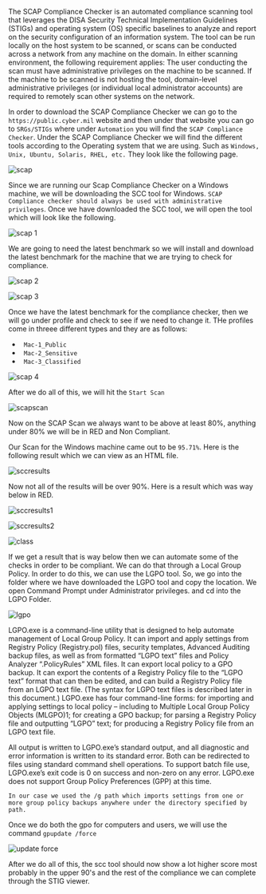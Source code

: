 The SCAP Compliance Checker is an automated compliance scanning tool that leverages the
DISA Security Technical Implementation Guidelines (STIGs) and operating system (OS) specific
baselines to analyze and report on the security configuration of an information system. The tool
can be run locally on the host system to be scanned, or scans can be conducted across a network
from any machine on the domain. In either scanning environment, the following requirement
applies: The user conducting the scan must have administrative privileges on the machine to be
scanned. If the machine to be scanned is not hosting the tool, domain-level administrative
privileges (or individual local administrator accounts) are required to remotely scan other systems
on the network.

In order to download the SCAP Compliance Checker we can go to the `https://public.cyber.mil` website and then under that website you can go to `SRGs/STIGs` where under `Automation` you will find the `SCAP Compliance Checker`. Under the SCAP Compliance Checker we will find the different tools according to the Operating system that we are using. Such as `Windows, Unix, Ubuntu, Solaris, RHEL, etc.` They look like the following page. 

![scap](https://user-images.githubusercontent.com/93686063/231001890-cfdccdb5-9a40-4f11-8926-c99e889ec05e.JPG)

Since we are running our Scap Compliance Checker on a Windows machine, we will be downloading the SCC tool for Windows. `SCAP Compliance checker should always be used with administrative privileges`. Once we have downloaded the SCC tool, we will open the tool which will look like the following. 

![scap 1](https://user-images.githubusercontent.com/93686063/231002639-05e35ad2-a8da-462b-b4e8-ac8772ceb542.JPG)

We are going to need the latest benchmark so we will install and download the latest benchmark for the machine that we are trying to check for compliance.

![scap 2](https://user-images.githubusercontent.com/93686063/231002881-aaf58190-09a2-4bb9-90db-03a95369c018.JPG)

![scap 3](https://user-images.githubusercontent.com/93686063/231003122-928ae06f-317e-4e24-b272-54103836ecbe.JPG)

Once we have the latest benchmark for the compliance checker, then we will go under profile and check to see if we need to change it. THe profiles come in threee different types and they are as follows: 

  - ` Mac-1_Public` 
  - ` Mac-2_Sensitive`
  - ` Mac-3_Classified` 

![scap 4](https://user-images.githubusercontent.com/93686063/231003998-73b73cdf-45bd-4fb1-af49-a5baf1f4728f.JPG)


After we do all of this, we will hit the `Start Scan` 


![scapscan](https://user-images.githubusercontent.com/93686063/231004033-5245cd7e-50b2-4650-8f03-4e4bedc24fca.JPG)

Now on the SCAP Scan we always want to be above at least 80%, anything under 80% we will be in RED and Non Compliant. 

Our Scan for the Windows machine came out to be `95.71%`. Here is the following result which we can view as an HTML file. 


![sccresults](https://user-images.githubusercontent.com/93686063/231004442-f4f8ac74-5196-4386-bad3-8734d08e68b1.JPG)

Now not all of the results will be over 90%. Here is a result which was way below in RED. 


![sccresults1](https://user-images.githubusercontent.com/93686063/231004663-2d63d764-be21-443b-867a-cdfbe0abb470.JPG)

![sccresults2](https://user-images.githubusercontent.com/93686063/231006392-b825143d-b5a7-43ed-afa9-564451116462.JPG)

![class](https://user-images.githubusercontent.com/93686063/231007037-0c6f2871-3ecc-4c69-8b29-cc8e1b25cd2f.JPG)


If we get a result that is way below then we can automate some of the checks in order to be compliant. We can do that through a Local Group Policy. In order to do this, we can use the LGPO tool. So, we go into the folder where we have downloaded the LGPO tool and copy the location. We open Command Prompt under Administrator privileges. and cd into the LGPO Folder. 

![lgpo](https://user-images.githubusercontent.com/93686063/231007572-a3939008-601c-4403-b3ce-95bf34a4a30a.JPG)

LGPO.exe is a command-line utility that is designed to help automate management of Local Group 
Policy. It can import and apply settings from Registry Policy (Registry.pol) files, security templates, 
Advanced Auditing backup files, as well as from formatted “LGPO text” files and Policy Analyzer 
“.PolicyRules” XML files. 
It can export local policy to a GPO backup. It can export the contents of a 
Registry Policy file to the “LGPO text” format that can then be edited, and can build a Registry Policy file 
from an LGPO text file. (The syntax for LGPO text files is described later in this document.)
LGPO.exe has four command-line forms: for importing and applying settings to local policy – including to 
Multiple Local Group Policy Objects (MLGPO)1; for creating a GPO backup; for parsing a Registry Policy 
file and outputting “LGPO” text; for producing a Registry Policy file from an LGPO text file.

All output is written to LGPO.exe’s standard output, and all diagnostic and error information is written 
to its standard error. Both can be redirected to files using standard command shell operations. To 
support batch file use, LGPO.exe’s exit code is 0 on success and non-zero on any error.
LGPO.exe does not support Group Policy Preferences (GPP) at this time.

`In our case we used the /g path which imports settings from one or more group policy backups anywhere under the directory specified by path.` 

Once we do both the gpo for computers and users, we will use the command `gpupdate /force`

![update force](https://user-images.githubusercontent.com/93686063/231022848-2b32eab9-7f31-4a6c-be83-1a647c932b4f.JPG)

After we do all of this, the scc tool should now show a lot higher score most probably in the upper 90's and the rest of the compliance we can complete through the STIG viewer. 



